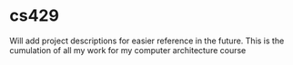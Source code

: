cs429
=====

Will add project descriptions for easier reference in the future. This is the cumulation of all my work
for my computer architecture course
